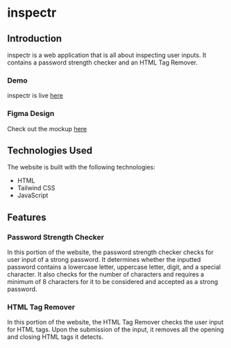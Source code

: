 # inspectr
## Introduction
inspectr is a web application that is all about inspecting user inputs. It contains a password strength checker and an HTML Tag Remover. 

### Demo
inspectr is live [here](https://naveraraycia.github.io/inspectr/)

### Figma Design
Check out the mockup [here](https://www.figma.com/file/Aq4DGuY2gQrt8gtcVYMJRp/inspectr---Regular-Expression-Project---Mini?type=design&mode=design&t=36szwqVfBTYV5Mnw-0)

## Technologies Used
The website is built with the following technologies:
- HTML
- Tailwind CSS
- JavaScript

## Features
### Password Strength Checker
In this portion of the website, the password strength checker checks for user input of a strong password. It determines whether the inputted password contains a lowercase letter, uppercase letter, digit, and a special character. It also checks for the number of characters and requires a minimum of 8 characters for it to be considered and accepted as a strong password.

### HTML Tag Remover
In this portion of the website, the HTML Tag Remover checks the user input for HTML tags. Upon the submission of the input, it removes all the opening and closing HTML tags it detects.
